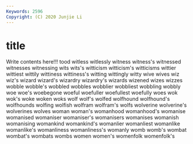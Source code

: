 ```yaml
---
Keywords: 2596
Copyright: (C) 2020 Junjie Li
---
```


# title

Write contents here!!!
tood 
witless 
witlessly 
witness 
witness's
witnessed 
witnesses 
witnessing 
wits 
wits's 
witticism 
witticism's 
witticisms 
wittier 
wittiest
wittily 
wittiness 
wittiness's 
witting 
wittingly 
witty 
wive 
wives 
wiz 
wiz's
wizard 
wizard's 
wizardry 
wizardry's 
wizards 
wizened 
wizes 
wizzes 
wobble 
wobble's
wobbled 
wobbles 
wobblier 
wobbliest 
wobbling 
wobbly 
woe 
woe's 
woebegone 
woeful
woefuller 
woefullest 
woefully 
woes 
wok 
wok's 
woke 
woken 
woks 
wolf
wolf's 
wolfed 
wolfhound 
wolfhound's 
wolfhounds 
wolfing 
wolfish 
wolfram 
wolfram's 
wolfs
wolverine 
wolverine's 
wolverines 
wolves 
woman 
woman's 
womanhood 
womanhood's 
womanise 
womanised
womaniser 
womaniser's 
womanisers 
womanises 
womanish 
womanising 
womankind 
womankind's 
womanlier 
womanliest
womanlike 
womanlike's 
womanliness 
womanliness's 
womanly 
womb 
womb's 
wombat 
wombat's 
wombats
wombs 
women 
women's 
womenfolk 
womenfolk's 
